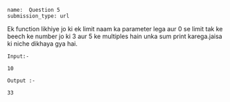 ```ngMeta
name:  Question 5
submission_type: url
```


Ek function likhiye jo ki ek limit naam ka parameter lega aur 0 se limit tak ke beech ke number jo ki 3 aur 5 ke multiples hain unka sum print karega.jaisa ki niche dikhaya gya hai. 



`Input:-` 

```
10
 ```

`Output :-`

````
33
 ````
